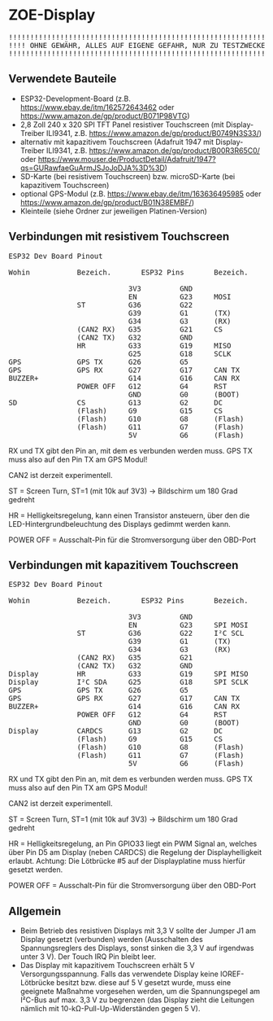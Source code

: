 # ZOE-Display

<pre>
!!!!!!!!!!!!!!!!!!!!!!!!!!!!!!!!!!!!!!!!!!!!!!!!!!!!!!!!!!!!!!!!!!
!!!! OHNE GEWÄHR, ALLES AUF EIGENE GEFAHR, NUR ZU TESTZWECKEN !!!!
!!!!!!!!!!!!!!!!!!!!!!!!!!!!!!!!!!!!!!!!!!!!!!!!!!!!!!!!!!!!!!!!!!
</pre>

## Verwendete Bauteile

- ESP32-Development-Board (z.B. https://www.ebay.de/itm/162572643462 oder https://www.amazon.de/gp/product/B071P98VTG)
- 2,8 Zoll 240 x 320 SPI TFT Panel resistiver Touchscreen (mit Display-Treiber ILI9341, z.B. https://www.amazon.de/gp/product/B0749N3S33/)
- alternativ mit kapazitivem Touchscreen (Adafruit 1947 mit Display-Treiber ILI9341, z.B. https://www.amazon.de/gp/product/B00R3R65C0/ oder https://www.mouser.de/ProductDetail/Adafruit/1947?qs=GURawfaeGuArmJSJoJoDJA%3D%3D)
- SD-Karte (bei resistivem Touchscreen) bzw. microSD-Karte (bei kapazitivem Touchscreen)
- optional GPS-Modul (z.B. https://www.ebay.de/itm/163636495985 oder https://www.amazon.de/gp/product/B01N38EMBF/)
- Kleinteile (siehe Ordner zur jeweiligen Platinen-Version)

## Verbindungen mit resistivem Touchscreen
<pre>
ESP32 Dev Board Pinout

Wohin           Bezeich.       ESP32 Pins       Bezeich.    Wohin

                            3V3         GND
                            EN          G23     MOSI        Display,Touch,SD
                ST          G36         G22
                            G39         G1      (TX)
                            G34         G3      (RX)
                (CAN2 RX)   G35         G21     CS          Touch
                (CAN2 TX)   G32         GND
                HR          G33         G19     MISO        Display,Touch,SD
                            G25         G18     SCLK        Display,Touch,SD
GPS             GPS TX      G26         G5 
GPS             GPS RX      G27         G17     CAN TX      CAN Bus
BUZZER+                     G14         G16     CAN RX      CAN Bus 
                POWER OFF   G12         G4      RST         Display
                            GND         G0      (BOOT)
SD              CS          G13         G2      DC          Display
                (Flash)     G9          G15     CS          Display
                (Flash)     G10         G8      (Flash)
                (Flash)     G11         G7      (Flash)
                            5V          G6      (Flash)
</pre>                    
RX und TX gibt den Pin an, mit dem es verbunden werden muss. GPS TX muss also auf den Pin
TX am GPS Modul! 

CAN2 ist derzeit experimentell. 

ST = Screen Turn, ST=1 (mit 10k auf 3V3) -> Bildschirm um 180 Grad gedreht

HR = Helligkeitsregelung, kann einen Transistor ansteuern, über den die LED-Hintergrundbeleuchtung des Displays gedimmt werden kann.

POWER OFF = Ausschalt-Pin für die Stromversorgung über den OBD-Port

## Verbindungen mit kapazitivem Touchscreen
<pre>
ESP32 Dev Board Pinout

Wohin           Bezeich.       ESP32 Pins       Bezeich.    Wohin

                            3V3         GND
                            EN          G23     SPI MOSI    Display
                ST          G36         G22     I²C SCL     Display
                            G39         G1      (TX)
                            G34         G3      (RX)
                (CAN2 RX)   G35         G21 
                (CAN2 TX)   G32         GND
Display         HR          G33         G19     SPI MISO    Display
Display         I²C SDA     G25         G18     SPI SCLK    Display
GPS             GPS TX      G26         G5
GPS             GPS RX      G27         G17     CAN TX      CAN Bus
BUZZER+                     G14         G16     CAN RX      CAN Bus 
                POWER OFF   G12         G4      RST         Display
                            GND         G0      (BOOT)
Display         CARDCS      G13         G2      DC          Display
                (Flash)     G9          G15     CS          Display
                (Flash)     G10         G8      (Flash)
                (Flash)     G11         G7      (Flash)
                            5V          G6      (Flash)
</pre>                    
RX und TX gibt den Pin an, mit dem es verbunden werden muss. GPS TX muss also auf den Pin
TX am GPS Modul! 

CAN2 ist derzeit experimentell. 

ST = Screen Turn, ST=1 (mit 10k auf 3V3) -> Bildschirm um 180 Grad gedreht

HR = Helligkeitsregelung, an Pin GPIO33 liegt ein PWM Signal an, welches über Pin D5 am Display
(neben CARDCS) die Regelung der Displayhelligkeit erlaubt. Achtung: Die Lötbrücke #5 auf der 
Displayplatine muss hierfür gesetzt werden.

POWER OFF = Ausschalt-Pin für die Stromversorgung über den OBD-Port
                    
## Allgemein
-  Beim Betrieb des resistiven Displays mit 3,3 V sollte der Jumper J1 am Display gesetzt (verbunden) werden (Ausschalten
des Spannungsreglers des Displays, sonst sinken die 3,3 V auf irgendwas unter 3 V). Der Touch IRQ Pin bleibt leer.
- Das Display mit kapazitivem Touchscreen erhält 5 V Versorgungsspannung. Falls das verwendete Display keine IOREF-Lötbrücke besitzt bzw. diese auf 5 V gesetzt wurde, muss eine geeignete Maßnahme vorgesehen werden, um die Spannungspegel am I²C-Bus auf max. 3,3 V zu begrenzen (das Display zieht die Leitungen nämlich mit 10-kΩ-Pull-Up-Widerständen gegen 5 V).
